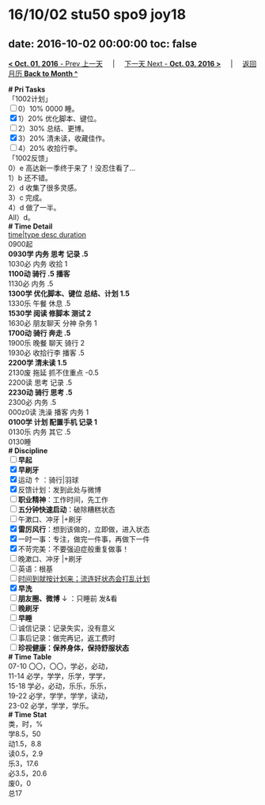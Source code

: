# 16/10/02 stu50 spo9 joy18

date: 2016-10-02 00:00:00
toc: false
---
[**< Oct. 01, 2016** - Prev 上一天](/lifelogs/2016/10/d01.md) &nbsp; &nbsp; | &nbsp; &nbsp; [下一天 Next - **Oct. 03, 2016 >**](/lifelogs/2016/10/d03.md) &nbsp; &nbsp; |  &nbsp; &nbsp; [返回月历 **Back to Month ^**](/lifelogs/2016/10/index.md)
<br/><div><b># Pri Tasks</b></div><div>「1002计划」</div><div><input type="checkbox"/>0）10% 0000 睡。</div><div><input checked="true" type="checkbox"/>1）20% 优化脚本、键位。</div><div><input type="checkbox"/>2）30% 总结、更博。</div><div><input checked="true" type="checkbox"/>3）20% 清未读，收藏佳作。</div><div><input type="checkbox"/>4）20% 收拾行李。</div><div>「1002反馈」</div><div>0）e 高达新一季终于来了！没忍住看了…</div><div>1）b 还不错。</div><div>2）d 收集了很多灵感。</div><div>3）c 完成。</div><div>4）d 做了一半。</div><div>All）d。</div><div><b># Time Detail</b></div><div><u>time|type desc duration</u></div><div>0900起</div><div><b>0930学 内务 思考 记录 .5</b></div><div>1030必 内务 收拾 1</div><div><b>1100动 骑行 .5</b> <b>播客</b></div><div>1130必 内务 .5</div><div><b>1300学 优化脚本、键位 总结、计划 1.5</b></div><div>1330乐 午餐 休息 .5</div><div><b>1530学 阅读 修脚本 测试 2</b></div><div>1630必 朋友聊天 分神 杂务 1</div><div><b>1700动 骑行 奔走 .5</b></div><div>1900乐 晚餐 聊天 骑行 2</div><div>1930必 收拾行李 播客 .5</div><div><b>2200学 清未读 1.5</b></div><div>2130废 拖延 抓不住重点 -0.5</div><div>2200读 思考 记录 .5</div><div><b>2230动 骑行 思考 .5</b></div><div>2300必 内务 .5</div><div>000z0读 洗澡 播客 内务 1</div><div><b>0100学 计划 配置手机 记录 1</b></div><div>0130乐 内务 其它 .5</div><div>0130睡</div><div><b># Discipline</b></div><div><b><input type="checkbox"/></b><b>早起</b></div><div><input checked="true" type="checkbox"/><b>早刷牙</b></div><div><input checked="true" type="checkbox"/>运动 ↑ ：骑行|羽球</div><div><input checked="true" type="checkbox"/>反馈计划：发到此处与微博</div><div><input type="checkbox"/><b>职业精神</b>：工作时间，先工作</div><div><input type="checkbox"/><b>五分钟快速启动</b>：破除糟糕状态</div><div><input type="checkbox"/>午漱口、冲牙 |+刷牙</div><div><input checked="true" type="checkbox"/><b>雷厉风行</b>：想到该做的，立即做，进入状态</div><div><input checked="true" type="checkbox"/>一时一事：专注，做完一件事，再做下一件</div><div><input checked="true" type="checkbox"/>不苛完美：不要强迫症般重复做事！</div><div><input type="checkbox"/>晚漱口、冲牙 |+刷牙</div><div><input type="checkbox"/>英语：根基</div><div><u><input type="checkbox"/></u><u>时间到就按计划来；流连好状态会打乱计划</u></div><div><input checked="true" type="checkbox"/><b>早洗</b></div><div><b><input type="checkbox"/></b><b>朋友圈、微博</b> ↓ ：只睡前 发&amp;看</div><div><b><input type="checkbox"/></b><b>晚刷牙</b></div><div><input type="checkbox"/><b>早睡</b></div><div><input type="checkbox"/>诚信记录：记录失实，没有意义</div><div><input type="checkbox"/>事后记录：做完再记，返工费时</div><div><b><input type="checkbox"/></b><b>珍视健康：保养身体，保持舒服状态</b></div><div><b># Time Table</b></div><div>07-10 〇〇，〇〇，学必，必动，</div><div>11-14 必学，学学，乐学，学学，</div><div>15-18 学必，必动，乐乐，乐乐，</div><div>19-22 必学，学学，学学，读动，</div><div>23-02 必学，学学，学乐。</div><div><b># Time Stat</b></div><div>类，时，%</div><div>学8.5，50</div><div>动1.5，8.8</div><div>读0.5，2.9</div><div>乐3，17.6</div><div>必3.5，20.6</div><div>废0，0</div><div>总17</div>
